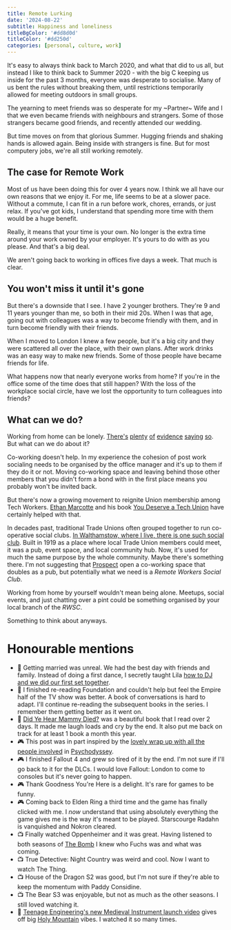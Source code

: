 ```yaml
---
title: Remote Lurking
date: '2024-08-22'
subtitle: Happiness and loneliness
titleBgColor: '#dd8d0d'
titleColor: '#dd250d'
categories: [personal, culture, work]
---
```


It's easy to always think back to March 2020, and what that did to us all, but instead I like to think back to Summer 2020 - with the big C keeping us inside for the past 3 months, everyone was desperate to socialise. Many of us bent the rules without breaking them, until restrictions temporarily allowed for meeting outdoors in small groups.

The yearning to meet friends was so desperate for my ~Partner~ Wife and I that we even became friends with neighbours and strangers. Some of those strangers became good friends, and recently attended our wedding.

But time moves on from that glorious Summer. Hugging friends and shaking hands is allowed again. Being inside with strangers is fine. But for most computery jobs, we're all still working remotely.

## The case for Remote Work

Most of us have been doing this for over 4 years now. I think we all have our own reasons that we enjoy it. For me, life seems to be at a slower pace. Without a commute, I can fit in a run before work, chores, errands, or just relax. If you've got kids, I understand that spending more time with them would be a huge benefit.

Really, it means that your time is your own. No longer is the extra time around your work owned by your employer. It's yours to do with as you please. And that's a big deal.

We aren't going back to working in offices five days a week. That much is clear.

## You won't miss it until it's gone

But there's a downside that I see. I have 2 younger brothers. They're 9 and 11 years younger than me, so both in their mid 20s. When I was that age, going out with colleagues was a way to become friendly with them, and in turn become friendly with their friends.

When I moved to London I knew a few people, but it's a big city and they were scattered all over the place, with their own plans. After work drinks was an easy way to make new friends. Some of those people have became friends for life.

What happens now that nearly everyone works from home? If you're in the office some of the time does that still happen? With the loss of the workplace social circle, have we lost the opportunity to turn colleagues into friends?

## What can we do?

Working from home can be lonely. [There's](https://www.bbc.com/worklife/article/20220616-is-remote-work-worse-for-wellbeing-than-people-think) [plenty](https://www.theguardian.com/commentisfree/2023/jul/02/working-from-home-mental-health-society) [of](https://www.forbes.com/sites/bryanrobinson/2021/10/15/remote-workers-report-negative-mental-health-impacts-new-study-finds/?sh=545722a174b8) [evidence](https://www.latimes.com/opinion/story/2024-03-21/loneliness-epidemic-work-from-home-remote-guestrooms-airbnb-couchsurfing#:~:text=Now%2C%20as%20an%20adult%2C%20I,days%20spent%20in%20quiet%20solitude.&text=A%202022%20survey%20noted%20that,their%20jobs%20because%20of%20loneliness.) [saying](https://www.reddit.com/r/WFH/comments/107cgct/feeling_isolated_working_from_home/) [so](https://mentalhealth-uk.org/blog/feeling-lonely-while-working-from-home/). But what can we do about it?

Co-working doesn't help. In my experience the cohesion of post work socialing needs to be organised by the office manager and it's up to them if they do it or not. Moving co-working space and leaving behind those other members that you didn't form a bond with in the first place means you probably won't be invited back.

But there's now a growing movement to reignite Union membership among Tech Workers. [Ethan Marcotte](https://ethanmarcotte.com) and his book [You Deserve a Tech Union](https://ethanmarcotte.com/books/you-deserve-a-tech-union/) have certainly helped with that.

In decades past, traditional Trade Unions often grouped together to run co-operative social clubs. [In Walthamstow, where I live, there is one such social club](https://walthamstowtradeshall.com/about). Built in 1919 as a place where local Trade Union members could meet, it was a pub, event space, and local community hub. Now, it's used for much the same purpose by the whole community. Maybe there's something there. I'm not suggesting that [Prospect](https://prospect.org.uk/) open a co-working space that doubles as a pub, but potentially what we need is a _Remote Workers Social Club_.

Working from home by yourself wouldn't mean being alone. Meetups, social events, and just chatting over a pint could be something organised by your local branch of the _RWSC_.

Something to think about anyways.

# Honourable mentions

- 💒 Getting married was unreal. We had the best day with friends and family. Instead of doing a first dance, I secretly taught Lila [how to DJ and we did our first set together](https://soundcloud.com/syntax-terrorist/dj-just-married-b2b-with-secret-special-guest).
- 📖 I finished re-reading Foundation and couldn't help but feel the Empire half of the TV show was better. A book of conversations is hard to adapt. I'll continue re-reading the subsequent books in the series. I remember them getting better as it went on.
- 📖 [Did Ye Hear Mammy Died?](https://uk.bookshop.org/p/books/did-ye-hear-mammy-died-hilarious-tender-absurd-delightful-and-charming-nina-stibbe-seamas-o-reilly/4958208?ean=9780708899236) was a beautiful book that I read over 2 days. It made me laugh loads and cry by the end. It also put me back on track for at least 1 book a month this year.
- 🎮 This post was in part inspired by the [lovely wrap up with all the people involved](https://www.youtube.com/watch?v=FojuFCVg_ng) in [Psychodyssey](blog/psychodyssey).
- 🎮 I finished Fallout 4 and grew so tired of it by the end. I'm not sure if I'll go back to it for the DLCs. I would love Fallout: London to come to consoles but it's never going to happen.
- 🎮 Thank Goodness You're Here is a delight. It's rare for games to be funny.
- 🎮 Coming back to Elden Ring a third time and the game has finally clicked with me. I _now_ understand that using absolutely everything the game gives me is the way it's meant to be played. Starscourge Radahn is vanquished and Nokron cleared.
- 📺 Finally watched Oppenheimer and it was great. Having listened to both seasons of [The Bomb](https://www.bbc.co.uk/sounds/brand/p08llv8n) I knew who Fuchs was and what was coming.
- 📺 True Detective: Night Country was weird and cool. Now I want to watch The Thing.
- 📺 House of the Dragon S2 was good, but I'm not sure if they're able to keep the momentum with Paddy Considine.
- 📺 The Bear S3 was enjoyable, but not as much as the other seasons. I still loved watching it.
- 🔗 [Teenage Engineering's new Medieval Instrument launch video](https://www.youtube.com/watch?v=LVLsRvGMwMk) gives off big [Holy Mountain](https://www.youtube.com/watch?v=zerBaxPbA94) vibes. I watched it so many times.

